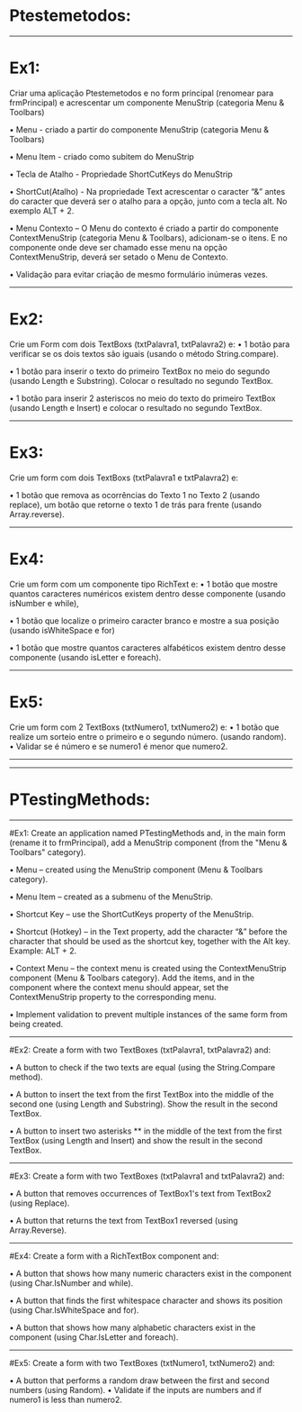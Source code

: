 # Ptestemetodos:

------------------------------------------------------------------------------------------------

# Ex1:

Criar uma aplicação Ptestemetodos e no form principal (renomear para frmPrincipal) e acrescentar 
um componente MenuStrip (categoria Menu & Toolbars)

• Menu - criado a partir do componente MenuStrip (categoria Menu & Toolbars) 

• Menu Item - criado como subitem do MenuStrip 

• Tecla de Atalho - Propriedade ShortCutKeys do MenuStrip 

• ShortCut(Atalho) - Na propriedade Text acrescentar o caracter “&” antes do caracter que deverá 
ser o atalho para a opção, junto com a tecla alt. No exemplo ALT + 2. 

• Menu Contexto – O Menu do contexto é criado a partir do componente ContextMenuStrip (categoria 
Menu & Toolbars), adicionam-se o itens. E no componente onde deve ser chamado esse menu na opção 
ContextMenuStrip, deverá ser setado o Menu de Contexto.

• Validação para evitar criação de mesmo formulário inúmeras vezes.

------------------------------------------------------------------------------------------------

# Ex2: 

Crie um Form com dois TextBoxs (txtPalavra1, txtPalavra2) e: 
• 1 botão para verificar se os dois textos são iguais (usando o método String.compare). 

• 1 botão para inserir o texto do primeiro TextBox no meio do segundo (usando Length e 
Substring). Colocar o resultado no segundo TextBox. 

• 1 botão para inserir 2 asteriscos no meio do texto do primeiro TextBox (usando Length e 
Insert) e colocar o resultado no segundo TextBox.

------------------------------------------------------------------------------------------------

# Ex3: 

Crie um form com dois TextBoxs (txtPalavra1 e txtPalavra2) e: 

• 1 botão que remova as ocorrências do Texto 1 no Texto 2 (usando replace), um botão que retorne 
o texto 1 de trás para frente (usando Array.reverse).

------------------------------------------------------------------------------------------------

# Ex4: 

Crie um form com um componente tipo RichText e: 
• 1 botão que mostre quantos caracteres numéricos existem dentro desse componente (usando 
isNumber e while), 

• 1 botão que localize o primeiro caracter branco e mostre a sua posição (usando isWhiteSpace 
e for) 

• 1 botão que mostre quantos caracteres alfabéticos existem dentro desse componente (usando 
isLetter e foreach).

------------------------------------------------------------------------------------------------

# Ex5: 

Crie um form com 2 TextBoxs (txtNumero1, txtNumero2) e: 
• 1 botão que realize um sorteio entre o primeiro e o segundo número. (usando random). 
• Validar se é número e se numero1 é menor que numero2.

------------------------------------------------------------------------------------------------
------------------------------------------------------------------------------------------------

# PTestingMethods:

------------------------------------------------------------------------------------------------

#Ex1:
Create an application named PTestingMethods and, in the main form (rename it to frmPrincipal), 
add a MenuStrip component (from the "Menu & Toolbars" category).

• Menu – created using the MenuStrip component (Menu & Toolbars category).

• Menu Item – created as a submenu of the MenuStrip.

• Shortcut Key – use the ShortCutKeys property of the MenuStrip.

• Shortcut (Hotkey) – in the Text property, add the character “&” before the character that 
should be used as the shortcut key, together with the Alt key. Example: ALT + 2.

• Context Menu – the context menu is created using the ContextMenuStrip component (Menu & 
Toolbars category). Add the items, and in the component where the context menu should appear, 
set the ContextMenuStrip property to the corresponding menu.

• Implement validation to prevent multiple instances of the same form from being created.

------------------------------------------------------------------------------------------------

#Ex2:
Create a form with two TextBoxes (txtPalavra1, txtPalavra2) and:

• A button to check if the two texts are equal (using the String.Compare method).

• A button to insert the text from the first TextBox into the middle of the second one (using 
Length and Substring). Show the result in the second TextBox.

• A button to insert two asterisks ** in the middle of the text from the first TextBox (using 
Length and Insert) and show the result in the second TextBox.

------------------------------------------------------------------------------------------------

#Ex3:
Create a form with two TextBoxes (txtPalavra1 and txtPalavra2) and:

• A button that removes occurrences of TextBox1's text from TextBox2 (using Replace).

• A button that returns the text from TextBox1 reversed (using Array.Reverse).

------------------------------------------------------------------------------------------------

#Ex4:
Create a form with a RichTextBox component and:

• A button that shows how many numeric characters exist in the component (using Char.IsNumber 
and while).

• A button that finds the first whitespace character and shows its position (using 
Char.IsWhiteSpace and for).

• A button that shows how many alphabetic characters exist in the component (using 
Char.IsLetter and foreach).

------------------------------------------------------------------------------------------------

#Ex5:
Create a form with two TextBoxes (txtNumero1, txtNumero2) and:

• A button that performs a random draw between the first and second numbers (using Random).
• Validate if the inputs are numbers and if numero1 is less than numero2.

